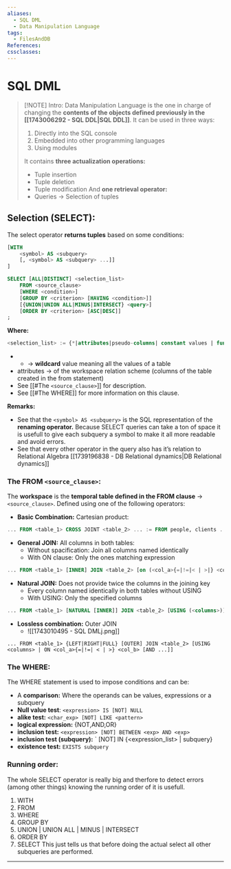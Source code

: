 ```yaml
---
aliases:
  - SQL DML
  - Data Manipulation Language
tags:
  - FilesAndDB
References: 
cssclasses:
---
```

# SQL DML

> [!NOTE] Intro: 
> Data Manipulation Language is the one in charge of changing the **contents of the objects defined previously in the [[1743006292 - SQL DDL|SQL DDL]]**. It can be used in three ways:
> 1. Directly into the SQL console
> 2. Embedded into other programming languages
> 3. Using modules
> 
> It contains **three actualization operations:**
> + Tuple insertion
> + Tuple deletion
> + Tuple modification
> And **one retrieval operator:**
> + Queries → Selection of tuples
> 

## Selection (SELECT):
The select operator **returns tuples** based on some conditions: 
```SQL
[WITH
	<symbol> AS <subquery>
	[, <symbol> AS <subquery> ...]]
]

SELECT [ALL|DISTINCT] <selection_list>
	FROM <source_clause>
	[WHERE <condition>]
	[GROUP BY <criterion> [HAVING <condition>]]
	[{UNION|UNION ALL|MINUS|INTERSECT} <query>]
	[ORDER BY <criterion> [ASC|DESC]]
;
```

**Where:**
```SQL
<selection_list> := {*|attributes|pseudo-columns| constant values | functions}
```
+ * → **wildcard** value meaning all the values of a table 
+ attributes → of the workspace relation scheme (columns of the table created in the from statement)
+ See [[#The `<source_clause>`]] for description.
+ See [[#The WHERE]] for more information on this clause.

**Remarks:**
+ See that the `<symbol> AS <subquery>` is the SQL representation of the **renaming operator.** Because SELECT queries can take a ton of space it is usefull to give each subquery a symbol to make it all more readable and avoid errors. 
+ See that every other operator in the query also has it’s relation to Relational Algebra [[1739196838 - DB Relational dynamics|DB Relational dynamics]]
### The FROM `<source_clause>`:
The **workspace** is the **temporal table defined in the FROM clause** → `<source_clause>`. Defined using one of the following operators:
+ **Basic Combination:** Cartesian product:
```SQL
... FROM <table_1> CROSS JOINT <table_2> ... := FROM people, clients ...
```

+ **General JOIN:** All columns in both tables:
	+ Without spacification: Join all columns named identically
	+ With ON clause: Only the ones matching expression
```SQL
... FROM <table_1> [INNER] JOIN <table_2> [on (<col_a>{=|!=|< | >|} <col_b> [AND ...])]
```

+ **Natural JOIN:** Does not provide twice the columns in the joining key
	+ Every column named identically in both tables without USING
	+ With USING: Only the specified columns
```SQL
... FROM <table_1> [NATURAL [INNER]] JOIN <table_2> [USING (<columns>)]...
```

+ **Lossless combination:** Outer JOIN
	+ ![[1743010495 - SQL DMLj.png]]
```
... FROM <table_1> {LEFT|RIGHT|FULL} [OUTER] JOIN <table_2> [USING <columns> | ON <col_a>{=|!=| < | >} <col_b> [AND ...]]
```

### The WHERE: 
The WHERE statement is used to impose conditions and can be:
+ A **comparison:** Where the operands can be values, expressions or a subquery
+ **Null value test**: `<expression> IS [NOT] NULL`
+ **alike test:** `<char_exp> [NOT] LIKE <pattern>`
+ **logical expression:** {NOT,AND,OR}
+ **inclusion test:** `<expression> [NOT] BETWEEN <exp> AND <exp>`
+ **inclusion test (subquery):** `<expression> [NOT] IN {<expression_list> | subquery}
+ **existence test:** `EXISTS subquery` 

### Running order: 
The whole SELECT operator is really big and therfore to detect errors (among other things) knowing the running order of it is usefull. 
1. WITH
2. FROM 
3. WHERE 
4. GROUP BY
5. UNION | UNION ALL | MINUS | INTERSECT
6. ORDER BY
7. SELECT
This just tells us that before doing the actual select all other subqueries are performed.


***

[^1]: 
